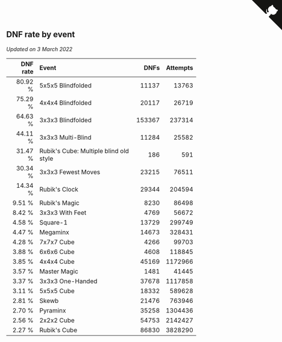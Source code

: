 ## DNF rate by event

*Updated on  3 March 2022*

| DNF rate | Event | DNFs | Attempts |
| ---: | :--- | ---: | ---: |
| 80.92 % | 5x5x5 Blindfolded | 11137 | 13763 |
| 75.29 % | 4x4x4 Blindfolded | 20117 | 26719 |
| 64.63 % | 3x3x3 Blindfolded | 153367 | 237314 |
| 44.11 % | 3x3x3 Multi-Blind | 11284 | 25582 |
| 31.47 % | Rubik's Cube: Multiple blind old style | 186 | 591 |
| 30.34 % | 3x3x3 Fewest Moves | 23215 | 76511 |
| 14.34 % | Rubik's Clock | 29344 | 204594 |
| 9.51 % | Rubik's Magic | 8230 | 86498 |
| 8.42 % | 3x3x3 With Feet | 4769 | 56672 |
| 4.58 % | Square-1 | 13729 | 299749 |
| 4.47 % | Megaminx | 14673 | 328431 |
| 4.28 % | 7x7x7 Cube | 4266 | 99703 |
| 3.88 % | 6x6x6 Cube | 4608 | 118845 |
| 3.85 % | 4x4x4 Cube | 45169 | 1172966 |
| 3.57 % | Master Magic | 1481 | 41445 |
| 3.37 % | 3x3x3 One-Handed | 37678 | 1117858 |
| 3.11 % | 5x5x5 Cube | 18332 | 589628 |
| 2.81 % | Skewb | 21476 | 763946 |
| 2.70 % | Pyraminx | 35258 | 1304436 |
| 2.56 % | 2x2x2 Cube | 54753 | 2142427 |
| 2.27 % | Rubik's Cube | 86830 | 3828290 |


<a href="https://github.com/jonatanklosko/wca_statistics" class="github-corner" aria-label="View source on Github"><svg width="80" height="80" viewBox="0 0 250 250" style="fill:#151513; color:#fff; position: absolute; top: 0; border: 0; right: 0;" aria-hidden="true"><path d="M0,0 L115,115 L130,115 L142,142 L250,250 L250,0 Z"></path><path d="M128.3,109.0 C113.8,99.7 119.0,89.6 119.0,89.6 C122.0,82.7 120.5,78.6 120.5,78.6 C119.2,72.0 123.4,76.3 123.4,76.3 C127.3,80.9 125.5,87.3 125.5,87.3 C122.9,97.6 130.6,101.9 134.4,103.2" fill="currentColor" style="transform-origin: 130px 106px;" class="octo-arm"></path><path d="M115.0,115.0 C114.9,115.1 118.7,116.5 119.8,115.4 L133.7,101.6 C136.9,99.2 139.9,98.4 142.2,98.6 C133.8,88.0 127.5,74.4 143.8,58.0 C148.5,53.4 154.0,51.2 159.7,51.0 C160.3,49.4 163.2,43.6 171.4,40.1 C171.4,40.1 176.1,42.5 178.8,56.2 C183.1,58.6 187.2,61.8 190.9,65.4 C194.5,69.0 197.7,73.2 200.1,77.6 C213.8,80.2 216.3,84.9 216.3,84.9 C212.7,93.1 206.9,96.0 205.4,96.6 C205.1,102.4 203.0,107.8 198.3,112.5 C181.9,128.9 168.3,122.5 157.7,114.1 C157.9,116.9 156.7,120.9 152.7,124.9 L141.0,136.5 C139.8,137.7 141.6,141.9 141.8,141.8 Z" fill="currentColor" class="octo-body"></path></svg></a><style>.github-corner:hover .octo-arm{animation:octocat-wave 560ms ease-in-out}@keyframes octocat-wave{0%,100%{transform:rotate(0)}20%,60%{transform:rotate(-25deg)}40%,80%{transform:rotate(10deg)}}@media (max-width:500px){.github-corner:hover .octo-arm{animation:none}.github-corner .octo-arm{animation:octocat-wave 560ms ease-in-out}}</style>
